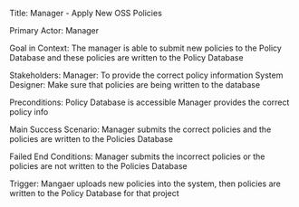 Title: Manager - Apply New OSS Policies

Primary Actor: Manager

Goal in Context: The manager is able to submit new policies to the Policy Database and these policies are written to the Policy Database

Stakeholders: 
Manager: To provide the correct policy information
System Designer: Make sure that policies are being written to the database

Preconditions: 
Policy Database is accessible
Manager provides the correct policy info

Main Success Scenario: Manager submits the correct policies and the policies are written to the Policies Database

Failed End Conditions: Manager submits the incorrect policies or the policies are not written to the Policies Database

Trigger: Mangaer uploads new policies into the system, then policies are written to the Policy Database for that project
